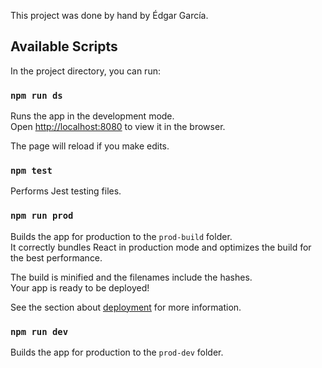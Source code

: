 This project was done by hand by Édgar García.

## Available Scripts

In the project directory, you can run:

### `npm run ds`

Runs the app in the development mode.<br />
Open [http://localhost:8080](http://localhost:8080) to view it in the browser.

The page will reload if you make edits.<br />

### `npm test`

Performs Jest testing files.<br />

### `npm run prod`

Builds the app for production to the `prod-build` folder.<br />
It correctly bundles React in production mode and optimizes the build for the best performance.

The build is minified and the filenames include the hashes.<br />
Your app is ready to be deployed!

See the section about [deployment](https://facebook.github.io/create-react-app/docs/deployment) for more information.

### `npm run dev`

Builds the app for production to the `prod-dev` folder.<br />
